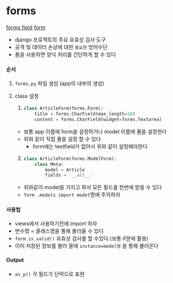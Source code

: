 # forms

[forms field](https://docs.djangoproject.com/en/3.1/ref/forms/fields/) [form](https://docs.djangoproject.com/en/3.1/topics/forms/)

- django 프로젝트의 주요 유효성 검사 도구
- 공격 및 데이터 손상에 대한 `중요한` 방어수단
- 폼을 사용하면 양식 처리를 간단하게 할 수 있다

#### 순서

1. `forms.py` 파일 생성 (app의 내부의 생성)

2. class 설정 

   1. ```python
      class ArticleForm(forms.Form):
          title = forms.CharField(max_length=10)
          content = forms.CharField(widget=forms.Textarea)
      ```

   - 보통 app 이름에 form을 설정하거나 model 이름에 폼을 설정한다
   - 위와 같이 직접 폼을 설정 할 수 있다
     - form에는 textfield가 없어서 위와 같이 설정해야한다

   2. ```python
      class ArticleForm(forms.ModelForm):
          class Meta:
              model = Article
              fields = '__all__'
      ```

   - 위와같이 model을 가지고 와서 모든 필드를 한번에 받을 수 있다
   - `form .models import model`명에 주의하자



#### 사용법

- views에서 사용하기전에 import 하자
- 변수명 = 클래스명을 통해 불러올 수 있다
- `form.is_valid()` 유효성 검사를 할 수있다.(보통 if문에 활용)
- 이미 저장된 정보를 불러 올때 `instance=model명` 을 통해 불러온다



#### Output

- `as_p()` 각 필드가 단락으로 표현